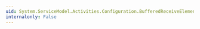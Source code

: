 ```yaml
---
uid: System.ServiceModel.Activities.Configuration.BufferedReceiveElement.#ctor
internalonly: False
---
```

